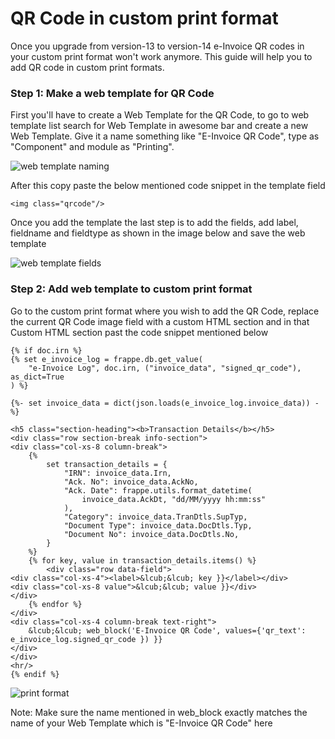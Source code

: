 
# QR Code in custom print format



Once you upgrade from version-13 to version-14 e-Invoice QR codes in your custom print format won't work anymore. This guide will help you to add QR code in custom print formats.


### Step 1: Make a web template for QR Code


First you'll have to create a Web Template for the QR Code, to go to web template list search for Web Template in awesome bar and create a new Web Template. Give it a name something like "E-Invoice QR Code", type as "Component" and module as "Printing".


![web template naming](/private/files/web-template-naming.png)


After this copy paste the below mentioned code snippet in the template field



```
<img class="qrcode"/>

```

Once you add the template the last step is to add the fields, add label, fieldname and fieldtype as shown in the image below and save the web template


![web template fields](/private/files/web-template-fields.png)


### Step 2: Add web template to custom print format


Go to the custom print format where you wish to add the QR Code, replace the current QR Code image field with a custom HTML section and in that Custom HTML section past the code snippet mentioned below



```
{% if doc.irn %}
{% set e_invoice_log = frappe.db.get_value(
    "e-Invoice Log", doc.irn, ("invoice_data", "signed_qr_code"), as_dict=True
) %}

{%- set invoice_data = dict(json.loads(e_invoice_log.invoice_data)) -%}

<h5 class="section-heading"><b>Transaction Details</b></h5>
<div class="row section-break info-section">
<div class="col-xs-8 column-break">
    {%
        set transaction_details = {
            "IRN": invoice_data.Irn,
            "Ack. No": invoice_data.AckNo,
            "Ack. Date": frappe.utils.format_datetime(
                invoice_data.AckDt, "dd/MM/yyyy hh:mm:ss"
            ),
            "Category": invoice_data.TranDtls.SupTyp,
            "Document Type": invoice_data.DocDtls.Typ,
            "Document No": invoice_data.DocDtls.No,
        }
    %}
    {% for key, value in transaction_details.items() %}
        <div class="row data-field">
<div class="col-xs-4"><label>&lcub;&lcub; key }}</label></div>
<div class="col-xs-8 value">&lcub;&lcub; value }}</div>
</div>
    {% endfor %}
</div>
<div class="col-xs-4 column-break text-right">
    &lcub;&lcub; web_block('E-Invoice QR Code', values={'qr_text': e_invoice_log.signed_qr_code }) }}
</div>
</div>
<hr/>
{% endif %}

```

![print format](/private/files/print-format.png)


Note: Make sure the name mentioned in web\_block exactly matches the name of your Web Template which is "E-Invoice QR Code" here




